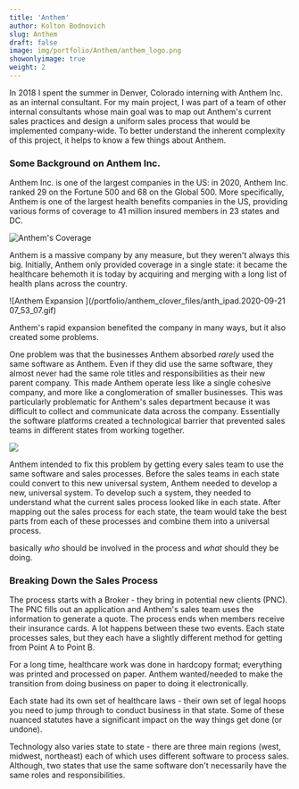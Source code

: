 ```yaml
---
title: 'Anthem'
author: Kolton Bodnovich
slug: Anthem
draft: false
image: img/portfolio/Anthem/anthem_logo.png
showonlyimage: true
weight: 2
---
```

In 2018 I spent the summer in Denver, Colorado interning with Anthem Inc. as an internal consultant. For my main project, I was part of a team of other internal consultants whose main goal was to map out Anthem's current sales practices and design a uniform sales process that would be implemented company-wide. To better understand the inherent complexity of this project, it helps to know a few things about Anthem.

### Some Background on Anthem Inc.

Anthem Inc. is one of the largest companies in the US: in 2020, Anthem Inc. ranked 29 on the Fortune 500 and 68 on the Global 500. More specifically, Anthem is one of the largest health benefits companies in the US, providing various forms of coverage to 41 million insured members in 23 states and DC.

![Anthem's Coverage](/portfolio/anthem_clover_files/anthem_coverage.jpg)

Anthem is a massive company by any measure, but they weren't always this big. Initially, Anthem only provided coverage in a single state: it became the healthcare behemoth it is today by acquiring and merging with a long list of health plans across the country.

![Anthem Expansion ](/portfolio/anthem_clover_files/anth_ipad.2020-09-21 07_53_07.gif)

Anthem's rapid expansion benefited the company in many ways, but it also created some problems.

One problem was that the businesses Anthem absorbed *rarely* used the same software as Anthem. Even if they did use the same software, they almost never had the same role titles and responsibilities as their new parent company. This made Anthem operate less like a single cohesive company, and more like a conglomeration of smaller businesses. This was particularly problematic for Anthem's sales department because it was difficult to collect and communicate data across the company. Essentially the software platforms created a technological barrier that prevented sales teams in different states from working together.

![](/portfolio/anthem_clover_files/anthem_ideal_sales_people.jpg)

Anthem intended to fix this problem by getting every sales team to use the same software and sales processes. Before the sales teams in each state could convert to this new universal system, Anthem needed to develop a new, universal system. To develop such a system, they needed to understand what the current sales process looked like in each state. After mapping out the sales process for each state, the team would take the best parts from each of these processes and combine them into a universal process.

 basically *who* should be involved in the process and *what* should they be doing.

### Breaking Down the Sales Process

The process starts with a Broker - they bring in potential new clients (PNC). The PNC fills out an application and Anthem's sales team uses the information to generate a quote. The process ends when members receive their insurance cards. A lot happens between these two events. Each state processes sales, but they each have a slightly different method for getting from Point A to Point B. 

For a long time, healthcare work was done in hardcopy format; everything was printed and processed on paper. Anthem wanted/needed to make the transition from doing business on paper to  doing it electronically.

Each state had its own set of healthcare laws - their own set of legal hoops you need to jump through to conduct business in that state. Some of these nuanced statutes have a significant impact on the way things get done (or undone).

Technology also varies state to state - there are three main regions (west, midwest, northeast) each of which uses different software to process sales. Although, two states that use the same software don't necessarily have the same roles and responsibilities.  

